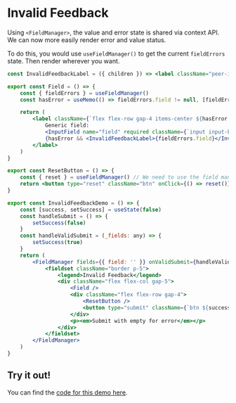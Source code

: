 # Invalid Feedback

Using `<FieldManager>`, the value and error state is shared via context API. We can now more easily render error and value status.

To do this, you would use `useFieldManager()` to get the current `fieldErrors` state. Then render wherever you want.

<div class="not-prose">

```jsx
const InvalidFeedbackLabel = ({ children }) => <label className="peer-invalid:visible font-light">{children}</label>

export const Field = () => {
	const { fieldErrors } = useFieldManager()
	const hasError = useMemo(() => fieldErrors.field != null, [fieldErrors])

	return (
		<label className={`flex flex-row gap-4 items-center ${hasError ? 'text-error' : ''}`}>
			Generic field:
			<InputField name="field" required className={`input input-bordered ${hasError ? 'input-error' : ''}`} /> 
			{hasError && <InvalidFeedbackLabel>{fieldErrors.field}</InvalidFeedbackLabel>}
		</label>
	)
}

export const ResetButton = () => {
	const { reset } = useFieldManager() // We need to use the field manager reset to reset validation state.
	return <button type="reset" className="btn" onClick={() => reset()}>Reset</button>
}

export const InvalidFeedbackDemo = () => {
	const [success, setSuccess] = useState(false)
	const handleSubmit = () => {
		setSuccess(false)
	}
	const handleValidSubmit = (_fields: any) => {
		setSuccess(true)
	}
	return (
		<FieldManager fields={{ field: '' }} onValidSubmit={handleValidSubmit} onSubmit={handleSubmit}>
			<fieldset className="border p-5">
				<legend>Invalid Feedback</legend>
				<div className="flex flex-col gap-5">
					<Field />
					<div className="flex flex-row gap-4">
						<ResetButton />
						<button type="submit" className={`btn ${success ? 'btn-success' : ''}`}>Submit</button>
					</div>
					<p><em>Submit with empty for error</em></p>
				</div>
			</fieldset>
		</FieldManager>
	)
}
```

</div>

## Try it out!

You can find the [code for this demo here](https://github.com/iwsllc/iwsio-forms/blob/main/demo/src/samples/InvalidFeedback.tsx).

